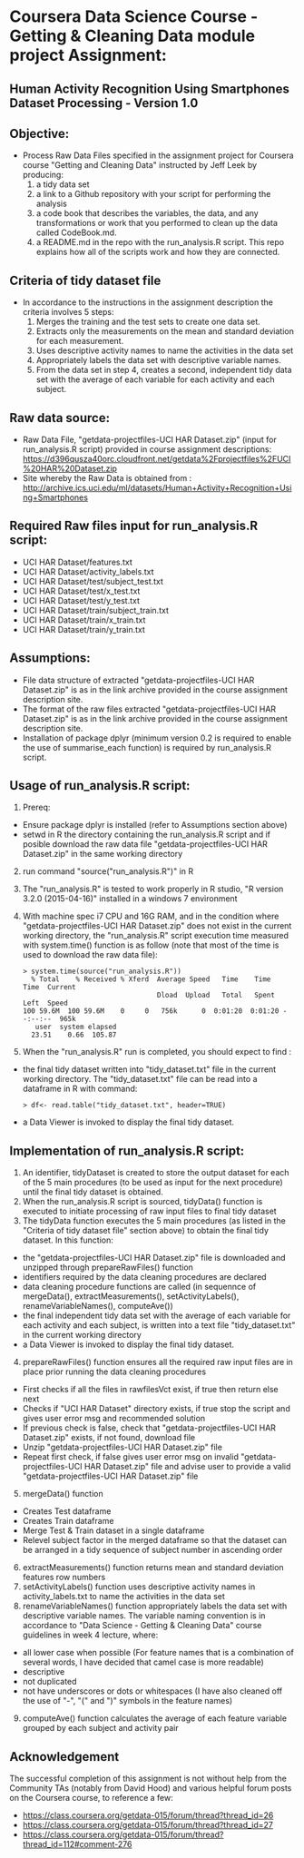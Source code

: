# Coursera Data Science Course - Getting & Cleaning Data module project Assignment:
## Human Activity Recognition Using Smartphones Dataset Processing - Version 1.0

## Objective:
- Process Raw Data Files specified in the assignment project for Coursera course "Getting and Cleaning Data" instructed by Jeff Leek by producing:
  1. a tidy data set
  2. a link to a Github repository with your script for performing the analysis
  3. a code book that describes the variables, the data, and any transformations or work that you performed to clean up the data called CodeBook.md. 
  4. a README.md in the repo with the run_analysis.R script. This repo explains how all of the scripts work and how they are connected.

## Criteria of tidy dataset file
- In accordance to the instructions in the assignment description the criteria involves 5 steps:
  1. Merges the training and the test sets to create one data set.
  2. Extracts only the measurements on the mean and standard deviation for each measurement. 
  3. Uses descriptive activity names to name the activities in the data set
  4. Appropriately labels the data set with descriptive variable names. 
  5. From the data set in step 4, creates a second, independent tidy data set with the average of each variable for each activity and each subject.

## Raw data source: 
- Raw Data File, "getdata-projectfiles-UCI HAR Dataset.zip" (input for run_analysis.R script) provided in course assignment descriptions: https://d396qusza40orc.cloudfront.net/getdata%2Fprojectfiles%2FUCI%20HAR%20Dataset.zip
- Site whereby the Raw Data is obtained from : http://archive.ics.uci.edu/ml/datasets/Human+Activity+Recognition+Using+Smartphones 

## Required Raw files input for run_analysis.R script:
- UCI HAR Dataset/features.txt
- UCI HAR Dataset/activity_labels.txt
- UCI HAR Dataset/test/subject_test.txt
- UCI HAR Dataset/test/x_test.txt
- UCI HAR Dataset/test/y_test.txt
- UCI HAR Dataset/train/subject_train.txt
- UCI HAR Dataset/train/x_train.txt
- UCI HAR Dataset/train/y_train.txt

## Assumptions:
- File data structure of extracted "getdata-projectfiles-UCI HAR Dataset.zip" is as in the link archive provided in the course assignment description site.
- The format of the raw files extracted "getdata-projectfiles-UCI HAR Dataset.zip" is as in the link archive provided in the course assignment description site.
- Installation of package dplyr (minimum version 0.2 is required to enable the use of summarise_each function) is required by run_analysis.R script.

## Usage of run_analysis.R script:
1. Prereq:
  - Ensure package dplyr is installed (refer to Assumptions section above)
  - setwd in R the directory containing the run_analysis.R script and if posible download the raw data file "getdata-projectfiles-UCI HAR Dataset.zip" in the same working directory
2. run command "source("run_analysis.R")" in R
3. The "run_analysis.R" is tested to work properly in R studio, "R version 3.2.0 (2015-04-16)" installed in a windows 7 environment
4. With machine spec i7 CPU and 16G RAM, and in the condition where "getdata-projectfiles-UCI HAR Dataset.zip" does not exist in the current working directory, the "run_analysis.R" script execution time measured with system.time() function is as follow (note that most of the time is used to download the raw data file):

    ```
    > system.time(source("run_analysis.R"))
      % Total    % Received % Xferd  Average Speed   Time    Time     Time  Current
                                     Dload  Upload   Total   Spent    Left  Speed
    100 59.6M  100 59.6M    0     0   756k      0  0:01:20  0:01:20 --:--:--  965k
       user  system elapsed 
      23.51    0.66  105.87
    ```
5. When the "run_analysis.R" run is completed, you should expect to find :
  - the final tidy dataset written into "tidy_dataset.txt" file in the current working directory. The "tidy_dataset.txt" file can be read into a dataframe in R with command: 
  
      ```
      > df<- read.table("tidy_dataset.txt", header=TRUE)
      ```
  - a Data Viewer is invoked to display the final tidy dataset.

## Implementation of run_analysis.R script:
1. An identifier, tidyDataset is created to store the output dataset for each of the 5 main procedures (to be used as input for the next procedure) until the final tidy dataset is obtained.
2. When the run_analysis.R script is sourced, tidyData() function is executed to initiate processing of raw input files to final tidy dataset
3. The tidyData function executes the 5 main procedures (as listed in the "Criteria of tidy dataset file" section above) to obtain the final tidy dataset. In this function:
  - the "getdata-projectfiles-UCI HAR Dataset.zip" file is downloaded and unzipped through prepareRawFiles() function
  - identifiers required by the data cleaning procedures are declared
  - data cleaning procedure functions are called (in sequennce of mergeData(), extractMeasurements(), setActivityLabels(), renameVariableNames(), computeAve())
  - the final independent tidy data set with the average of each variable for each activity and each subject, is written into a text file "tidy_dataset.txt" in the current working directory
  - a Data Viewer is invoked to display the final tidy dataset.
4. prepareRawFiles() function ensures all the required raw input files are in place prior running the data cleaning procedures
  - First checks if all the files in rawfilesVct exist, if true then return else next
  - Checks if "UCI HAR Dataset" directory exists, if true stop the script and gives user error msg and recommended solution
  - If previous check is false, check that "getdata-projectfiles-UCI HAR Dataset.zip" exists, if not found, download file
  - Unzip "getdata-projectfiles-UCI HAR Dataset.zip" file
  - Repeat first check, if false gives user error msg on invalid "getdata-projectfiles-UCI HAR Dataset.zip" file and advise user to provide a valid "getdata-projectfiles-UCI HAR Dataset.zip" file
5. mergeData() function
  - Creates Test dataframe
  - Creates Train dataframe
  - Merge Test & Train dataset in a single dataframe
  - Relevel subject factor in the merged dataframe so that the dataset can be arranged in a tidy sequence of subject number in ascending order
6. extractMeasurements() function returns mean and standard deviation features row numbers
7. setActivityLabels() function uses descriptive activity names in activity_labels.txt to name the activities in the data set
8. renameVariableNames() function appropriately labels the data set with descriptive variable names. The variable naming convention is in accordance to "Data Science - Getting & Cleaning Data" course guidelines in week 4 lecture, where:
  - all lower case when possible (For feature names that is a combination of several words, I have decided that camel case is more readable)
  - descriptive
  - not duplicated
  - not have underscores or dots or whitespaces (I have also cleaned off the use of "-", "(" and ")" symbols in the feature names)
9. computeAve() function calculates the average of each feature variable grouped by each subject and activity pair

## Acknowledgement 
The successful completion of this assignment is not without help from the Community TAs (notably from David Hood) and various helpful forum posts on the Coursera course, to reference a few:
- https://class.coursera.org/getdata-015/forum/thread?thread_id=26
- https://class.coursera.org/getdata-015/forum/thread?thread_id=27 
- https://class.coursera.org/getdata-015/forum/thread?thread_id=112#comment-276
